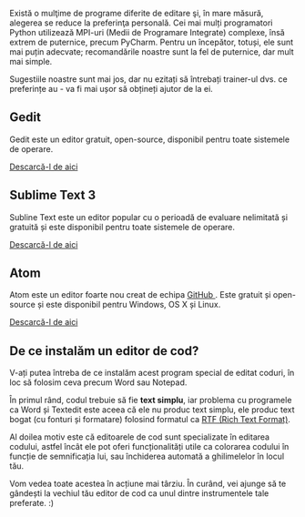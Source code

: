 Există o mulţime de programe diferite de editare şi, în mare măsură, alegerea se reduce la preferinţa personală. Cei mai mulți programatori Python utilizează MPI-uri (Medii de Programare Integrate) complexe, însă extrem de puternice, precum PyCharm. Pentru un începător, totuși, ele sunt mai puțin adecvate; recomandările noastre sunt la fel de puternice, dar mult mai simple.

Sugestiile noastre sunt mai jos, dar nu ezitați să întrebați trainer-ul dvs. ce preferințe au - va fi mai ușor să obțineți ajutor de la ei.

## Gedit

Gedit este un editor gratuit, open-source, disponibil pentru toate sistemele de operare.

[Descarcă-l de aici](https://wiki.gnome.org/Apps/Gedit#Download)

## Sublime Text 3

Subline Text este un editor popular cu o perioadă de evaluare nelimitată și gratuită și este disponibil pentru toate sistemele de operare.

[Descarcă-l de aici](https://www.sublimetext.com/3)

## Atom

Atom este un editor foarte nou creat de echipa [GitHub ](https://github.com/). Este gratuit și open-source și este disponibil pentru Windows, OS X și Linux.

[Descarcă-l de aici](https://atom.io/)

## De ce instalăm un editor de cod?

V-ați putea întreba de ce instalăm acest program special de editat coduri, în loc să folosim ceva precum Word sau Notepad.

În primul rând, codul trebuie să fie **text simplu**, iar problema cu programele ca Word și Textedit este aceea că ele nu produc text simplu, ele produc text bogat (cu fonturi și formatare) folosind formatul ca [RTF (Rich Text Format)](https://en.wikipedia.org/wiki/Rich_Text_Format).

Al doilea motiv este că editoarele de cod sunt specializate în editarea codului, astfel încât ele pot oferi funcționalități utile ca colorarea codului în funcție de semnificația lui, sau închiderea automată a ghilimelelor în locul tău.

Vom vedea toate acestea în acțiune mai târziu. În curând, vei ajunge să te gândești la vechiul tău editor de cod ca unul dintre instrumentele tale preferate. :)